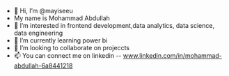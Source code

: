 - 👋 Hi, I’m @mayiseeu
- My name is Mohammad Abdullah
- 👀 I’m interested in frontend development,data analytics, data science, data engineering
- 🌱 I’m currently learning power bi
- 💞️ I’m looking to collaborate on projeccts
- 📫 You can connect me on linkedin -- www.linkedin.com/in/mohammad-abdullah-6a8441218
<!---
mayiseeu/mayiseeu is a ✨ special ✨ repository because its `README.md` (this file) appears on your GitHub profile.
You can click the Preview link to take a look at your changes.
--->

